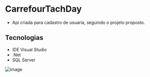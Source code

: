 # CarrefourTachDay

- Api criada para cadastro de usuaria, seguindo o projeto proposto.

## Tecnologias
- IDE Visual Studio
- .Net
- SQL Server

![image](https://user-images.githubusercontent.com/91790650/164959680-06176199-852f-4679-a6d1-f83348e99460.png)
